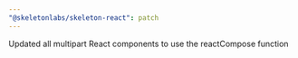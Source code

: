 ```yaml
---
"@skeletonlabs/skeleton-react": patch
---
```


Updated all multipart React components to use the reactCompose function
